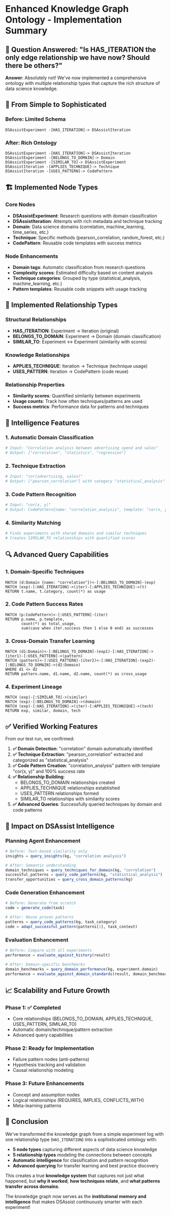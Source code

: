 # Enhanced Knowledge Graph Ontology - Implementation Summary

## 🎯 **Question Answered**: "Is HAS_ITERATION the only edge relationship we have now? Should there be others?"

**Answer**: Absolutely not! We've now implemented a comprehensive ontology with multiple relationship types that capture the rich structure of data science knowledge.

## 🔄 **From Simple to Sophisticated**

### Before: Limited Schema
```
DSAssistExperiment -[HAS_ITERATION]-> DSAssistIteration
```

### After: Rich Ontology
```
DSAssistExperiment -[HAS_ITERATION]-> DSAssistIteration
DSAssistExperiment -[BELONGS_TO_DOMAIN]-> Domain
DSAssistExperiment -[SIMILAR_TO]-> DSAssistExperiment
DSAssistIteration -[APPLIES_TECHNIQUE]-> Technique
DSAssistIteration -[USES_PATTERN]-> CodePattern
```

## 🏗️ **Implemented Node Types**

### Core Nodes
- **DSAssistExperiment**: Research questions with domain classification
- **DSAssistIteration**: Attempts with rich metadata and technique tracking
- **Domain**: Data science domains (correlation, machine_learning, time_series, etc.)
- **Technique**: Specific methods (pearson_correlation, random_forest, etc.)
- **CodePattern**: Reusable code templates with success metrics

### Node Enhancements
- **Domain tags**: Automatic classification from research questions
- **Complexity scores**: Estimated difficulty based on content analysis
- **Technique categories**: Grouped by type (statistical_analysis, machine_learning, etc.)
- **Pattern templates**: Reusable code snippets with usage tracking

## 🔗 **Implemented Relationship Types**

### Structural Relationships
- **HAS_ITERATION**: Experiment → Iteration (original)
- **BELONGS_TO_DOMAIN**: Experiment → Domain (domain classification)
- **SIMILAR_TO**: Experiment ↔ Experiment (similarity with scores)

### Knowledge Relationships  
- **APPLIES_TECHNIQUE**: Iteration → Technique (technique usage)
- **USES_PATTERN**: Iteration → CodePattern (code reuse)

### Relationship Properties
- **Similarity scores**: Quantified similarity between experiments
- **Usage counts**: Track how often techniques/patterns are used
- **Success metrics**: Performance data for patterns and techniques

## 🧠 **Intelligence Features**

### 1. Automatic Domain Classification
```julia
# Input: "Correlation analysis between advertising spend and sales"
# Output: ["correlation", "statistics", "regression"]
```

### 2. Technique Extraction
```julia
# Input: "cor(advertising, sales)"
# Output: ["pearson_correlation"] with category "statistical_analysis"
```

### 3. Code Pattern Recognition
```julia
# Input: "cor(x, y)"
# Output: CodePattern{name: "correlation_analysis", template: "cor(x, y)"}
```

### 4. Similarity Matching
```julia
# Finds experiments with shared domains and similar techniques
# Creates SIMILAR_TO relationships with quantified scores
```

## 🔍 **Advanced Query Capabilities**

### 1. Domain-Specific Techniques
```cypher
MATCH (d:Domain {name: "correlation"})<-[:BELONGS_TO_DOMAIN]-(exp)
MATCH (exp)-[:HAS_ITERATION]->(iter)-[:APPLIES_TECHNIQUE]->(t)
RETURN t.name, t.category, count(*) as usage
```

### 2. Code Pattern Success Rates
```cypher
MATCH (p:CodePattern)<-[:USES_PATTERN]-(iter)
RETURN p.name, p.template, 
       count(*) as total_usage,
       sum(case when iter.success then 1 else 0 end) as successes
```

### 3. Cross-Domain Transfer Learning
```cypher
MATCH (d1:Domain)<-[:BELONGS_TO_DOMAIN]-(exp1)-[:HAS_ITERATION]->(iter1)-[:USES_PATTERN]->(pattern)
MATCH (pattern)<-[:USES_PATTERN]-(iter2)<-[:HAS_ITERATION]-(exp2)-[:BELONGS_TO_DOMAIN]->(d2:Domain)
WHERE d1 <> d2
RETURN pattern.name, d1.name, d2.name, count(*) as cross_usage
```

### 4. Experiment Lineage
```cypher
MATCH (exp)-[:SIMILAR_TO]->(similar)
MATCH (exp)-[:BELONGS_TO_DOMAIN]->(domain)
MATCH (exp)-[:HAS_ITERATION]->(iter)-[:APPLIES_TECHNIQUE]->(tech)
RETURN exp, similar, domain, tech
```

## ✅ **Verified Working Features**

From our test run, we confirmed:

1. **✅ Domain Detection**: "correlation" domain automatically identified
2. **✅ Technique Extraction**: "pearson_correlation" extracted and categorized as "statistical_analysis" 
3. **✅ Code Pattern Creation**: "correlation_analysis" pattern with template "cor(x, y)" and 100% success rate
4. **✅ Relationship Building**: 
   - BELONGS_TO_DOMAIN relationships created
   - APPLIES_TECHNIQUE relationships established
   - USES_PATTERN relationships formed
   - SIMILAR_TO relationships with similarity scores
5. **✅ Advanced Queries**: Successfully queried techniques by domain and code patterns

## 🚀 **Impact on DSAssist Intelligence**

### Planning Agent Enhancement
```julia
# Before: Text-based similarity only
insights = query_insights(kg, "correlation analysis")

# After: Semantic understanding
domain_techniques = query_techniques_for_domain(kg, "correlation")
successful_patterns = query_code_patterns(kg, "statistical_analysis")
transfer_opportunities = query_cross_domain_patterns(kg)
```

### Code Generation Enhancement
```julia
# Before: Generate from scratch
code = generate_code(task)

# After: Reuse proven patterns
patterns = query_code_patterns(kg, task_category)
code = adapt_successful_pattern(patterns[1], task_context)
```

### Evaluation Enhancement
```julia
# Before: Compare with all experiments
performance = evaluate_against_history(result)

# After: Domain-specific benchmarks
domain_benchmarks = query_domain_performance(kg, experiment.domain)
performance = evaluate_against_domain_standards(result, domain_benchmarks)
```

## 📈 **Scalability and Future Growth**

### Phase 1: ✅ Completed
- Core relationships (BELONGS_TO_DOMAIN, APPLIES_TECHNIQUE, USES_PATTERN, SIMILAR_TO)
- Automatic domain/technique/pattern extraction
- Advanced query capabilities

### Phase 2: Ready for Implementation
- Failure pattern nodes (anti-patterns)
- Hypothesis tracking and validation
- Causal relationship modeling

### Phase 3: Future Enhancements
- Concept and assumption nodes
- Logical relationships (REQUIRES, IMPLIES, CONFLICTS_WITH)
- Meta-learning patterns

## 🎉 **Conclusion**

We've transformed the knowledge graph from a simple experiment log with one relationship type (`HAS_ITERATION`) into a sophisticated ontology with:

- **5 node types** capturing different aspects of data science knowledge
- **5 relationship types** modeling the connections between concepts
- **Automatic intelligence** for classification and pattern recognition
- **Advanced querying** for transfer learning and best practice discovery

This creates a true **knowledge system** that captures not just what happened, but **why it worked**, **how techniques relate**, and **what patterns transfer across domains**.

The knowledge graph now serves as the **institutional memory and intelligence** that makes DSAssist continuously smarter with each experiment!